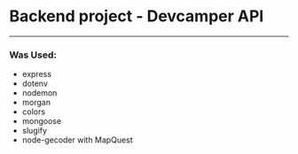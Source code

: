 # Backend project - Devcamper API

---

### Was Used:

- express
- dotenv
- nodemon
- morgan
- colors
- mongoose
- slugify
- node-gecoder with MapQuest

